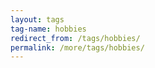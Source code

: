 ```yaml
---
layout: tags
tag-name: hobbies
redirect_from: /tags/hobbies/
permalink: /more/tags/hobbies/
---
```

